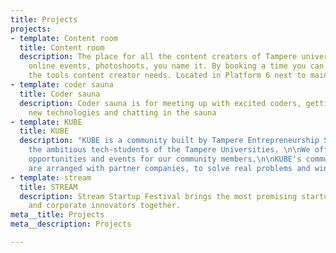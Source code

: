 ```yaml
---
title: Projects
projects:
- template: Content room
  title: Content room
  description: The place for all the content creators of Tampere universities. Podcasts,
    online events, photoshoots, you name it. By booking a time you can access all
    the tools content creator needs. Located in Platform 6 next to main campus.
- template: coder sauna
  title: Coder sauna
  description: Coder sauna is for meeting up with excited coders, getting to know
    new technologies and chatting in the sauna
- template: KUBE
  title: KUBE
  description: "KUBE is a community built by Tampere Entrepreneurship Society for
    the ambitious tech-students of the Tampere Universities. \n\nWe offer challenges,
    opportunities and events for our community members.\n\nKUBE's community challenges
    are arranged with partner companies, to solve real problems and win deserved rewards.\n"
- template: stream
  title: STREAM
  description: Stream Startup Festival brings the most promising startups, investors
    and corporate innovators together.
meta__title: Projects
meta__description: Projects

---
```

